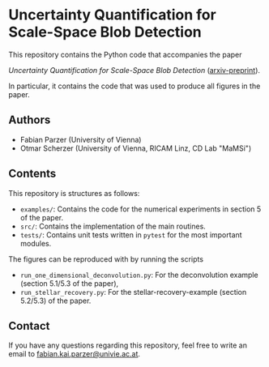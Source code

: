 # Uncertainty Quantification for Scale-Space Blob Detection

This repository contains the Python code that accompanies the paper

*Uncertainty Quantification for Scale-Space Blob Detection* ([arxiv-preprint]()).

In particular, it contains the code that was used to produce all figures in the paper.

## Authors

- Fabian Parzer (University of Vienna)
- Otmar Scherzer (University of Vienna, RICAM Linz, CD Lab "MaMSi")

## Contents

This repository is structures as follows:

- `examples/`: Contains the code for the numerical experiments in section 5 of the paper. 
- `src/`: Contains the implementation of the main routines.
- `tests/`: Contains unit tests written in `pytest` for the most important modules.

The figures can be reproduced with by running the scripts
- `run_one_dimensional_deconvolution.py`: For the deconvolution example (section 5.1/5.3 of the paper),
- `run_stellar_recovery.py`: For the stellar-recovery-example (section 5.2/5.3) of the paper.

## Contact

If you have any questions regarding this repository, feel free to write an email to
[fabian.kai.parzer@univie.ac.at](mailto:fabian.kai.parzer@univie.ac.at).
